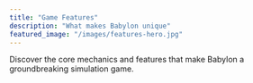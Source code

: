 ```yaml
---
title: "Game Features"
description: "What makes Babylon unique"
featured_image: "/images/features-hero.jpg"
---
```


Discover the core mechanics and features that make Babylon a groundbreaking simulation game.
